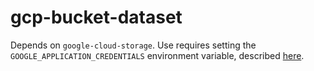 # gcp-bucket-dataset

Depends on `google-cloud-storage`. Use requires setting the `GOOGLE_APPLICATION_CREDENTIALS` environment variable, described [here](https://cloud.google.com/docs/authentication/getting-started).
